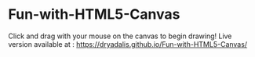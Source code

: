 # Fun-with-HTML5-Canvas
Click and drag with your mouse on the canvas to begin drawing!
Live version available at :  https://dryadalis.github.io/Fun-with-HTML5-Canvas/ 
